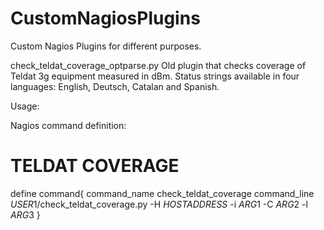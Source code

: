 # CustomNagiosPlugins
Custom Nagios Plugins for different purposes.


check_teldat_coverage_optparse.py
Old plugin that checks coverage of Teldat 3g equipment measured in dBm. Status strings available in four languages: English, Deutsch, Catalan and Spanish.

Usage:

Nagios command definition:

# TELDAT COVERAGE
define command{
        command_name    check_teldat_coverage
        command_line    $USER1$/check_teldat_coverage.py -H $HOSTADDRESS$ -i $ARG1$ -C $ARG2$ -l $ARG3$
        }
